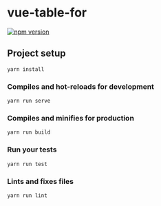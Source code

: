 # vue-table-for

[![npm version](https://badge.fury.io/js/vue-table-for.svg)](https://badge.fury.io/js/vue-table-for)
## Project setup
```
yarn install
```

### Compiles and hot-reloads for development
```
yarn run serve
```

### Compiles and minifies for production
```
yarn run build
```

### Run your tests
```
yarn run test
```

### Lints and fixes files
```
yarn run lint
```
